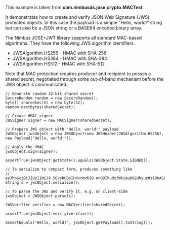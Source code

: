 This example is taken from **com.nimbusds.jose.crypto.MACTest**.

It demonstrates how to create and verify JSON Web Signature (JWS) protected objects. In this case the payload is a simple "Hello, world!" string but can also be a JSON string or a BASE64 encoded binary array.

The Nimbus JOSE+JWT library supports all standard MAC-based algorithms. They have the following JWS algorithm identifiers:

* JWSAlgorithm.HS256 - HMAC with SHA-256
* JWSAlgorithm.HS384 - HMAC with SHA-384
* JWSAlgorithm.HS512 - HMAC with SHA-512

Note that MAC protection requires producer and recipient to posses a shared secret, negotiated through some out-of-band mechanism before the JWS object is communicated.


    // Generate random 32-bit shared secret
    SecureRandom random = new SecureRandom();
    byte[] sharedSecret = new byte[32];
    random.nextBytes(sharedSecret);

    // Create HMAC signer
    JWSSigner signer = new MACSigner(sharedSecret);

    // Prepare JWS object with "Hello, world!" payload
    JWSObject jwsObject = new JWSObject(new JWSHeader(JWSAlgorithm.HS256), new Payload("Hello, world!"));

    // Apply the HMAC
    jwsObject.sign(signer);

    assertTrue(jwsObject.getState().equals(JWSObject.State.SIGNED));

    // To serialize to compact form, produces something like
    // eyJhbGciOiJIUzI1NiJ9.SGVsbG8sIHdvcmxkIQ.onO9Ihudz3WkiauDO2Uhyuz0Y18UASXlSc1eS0NkWyA
    String s = jwsObject.serialize();

    // To parse the JWS and verify it, e.g. on client-side
    jwsObject = JWSObject.parse(s);

    JWSVerifier verifier = new MACVerifier(sharedSecret);

    assertTrue(jwsObject.verify(verifier));

    assertEquals("Hello, world!", jwsObject.getPayload().toString());
